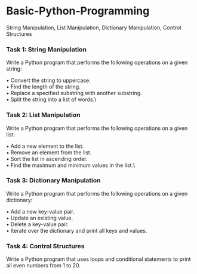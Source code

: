 # Basic-Python-Programming
String Manipulation, List Manipulation, Dictionary Manipulation, Control Structures

### Task 1: String Manipulation

Write a Python program that performs the following operations on a given string:

•	Convert the string to uppercase.\
•	Find the length of the string.\
•	Replace a specified substring with another substring.\
•	Split the string into a list of words.\


### Task 2: List Manipulation

Write a Python program that performs the following operations on a given list:

•	Add a new element to the list.\
•	Remove an element from the list.\
•	Sort the list in ascending order.\
•	Find the maximum and minimum values in the list.\

### Task 3: Dictionary Manipulation

Write a Python program that performs the following operations on a given dictionary:

•	Add a new key-value pair.\
•	Update an existing value.\
•	Delete a key-value pair.\
•	Iterate over the dictionary and print all keys and values.

### Task 4: Control Structures

Write a Python program that uses loops and conditional statements to print all even numbers from 1 to 20.
